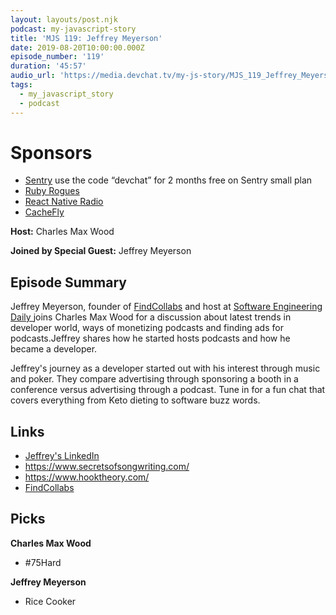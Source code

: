 ```yaml
---
layout: layouts/post.njk
podcast: my-javascript-story
title: 'MJS 119: Jeffrey Meyerson'
date: 2019-08-20T10:00:00.000Z
episode_number: '119'
duration: '45:57'
audio_url: 'https://media.devchat.tv/my-js-story/MJS_119_Jeffrey_Meyerson.mp3'
tags:
  - my_javascript_story
  - podcast
---
```

# Sponsors

* [Sentry](https://sentry.io/) use the code “devchat” for 2 months free on Sentry small plan
* [Ruby Rogues](https://devchat.tv/ruby-rogues/)
* [React Native Radio](https://devchat.tv/react-native-radio/)
* [CacheFly](https://www.cachefly.com/)

**Host:** Charles Max Wood

**Joined by Special Guest:** Jeffrey Meyerson

## Episode Summary

Jeffrey Meyerson, founder of [FindCollabs](https://findcollabs.com/) and host at [Software Engineering Daily ](https://softwareengineeringdaily.com/) joins Charles Max Wood for a discussion about latest trends in developer world, ways of monetizing podcasts and finding ads for podcasts.Jeffrey shares how he started hosts podcasts and how he became a developer. 

Jeffrey's journey as a developer started out with his interest through music and poker. They compare advertising through sponsoring a booth in a conference versus advertising through a podcast. Tune in for a fun chat that covers everything from Keto dieting to software buzz words.

## Links

* [Jeffrey's LinkedIn](https://www.linkedin.com/in/jeff-meyerson-05275716/)
* <https://www.secretsofsongwriting.com/>
* <https://www.hooktheory.com/>
* [FindCollabs](https://findcollabs.com/) 

## Picks

**Charles Max Wood**

* \#75Hard 

**Jeffrey Meyerson**

* Rice Cooker

